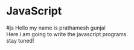 # JavaScript
#js
Hello my name is prathamesh gunjal
<br>
Here i am going to write the javascript programs.
<br>
stay tuned!
<br>